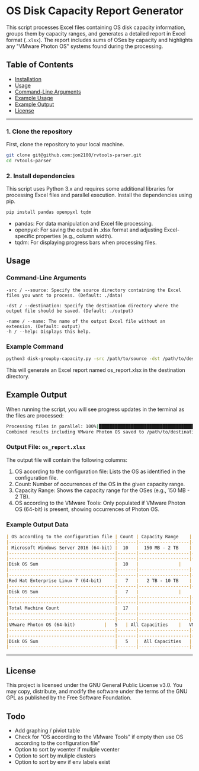 # OS Disk Capacity Report Generator

This script processes Excel files containing OS disk capacity information, groups them by capacity ranges, and generates a detailed report in Excel format (`.xlsx`). The report includes sums of OSes by capacity and highlights any "VMware Photon OS" systems found during the processing.

## Table of Contents
- [Installation](#installation)
- [Usage](#usage)
- [Command-Line Arguments](#command-line-arguments)
- [Example Usage](#example-usage)
- [Example Output](#example-output)
- [License](#license)

---

### 1. Clone the repository
First, clone the repository to your local machine.   
```bash
git clone git@github.com:jon2100/rvtools-parser.git
cd rvtools-parser
```

### 2. Install dependencies
This script uses Python 3.x and requires some additional libraries for processing Excel files and parallel execution. Install the dependencies using pip.
```bash
pip install pandas openpyxl tqdm
```
* pandas: For data manipulation and Excel file processing.
* openpyxl: For saving the output in .xlsx format and adjusting Excel-specific properties (e.g., column width).
* tqdm: For displaying progress bars when processing files.

## Usage
### Command-Line Arguments  
```
-src / --source: Specify the source directory containing the Excel files you want to process. (Default: ./data)

-dst / --destination: Specify the destination directory where the output file should be saved. (Default: ./output)  

-name / --name: The name of the output Excel file without an extension. (Default: output)
-h / --help: Displays this help.
```

### Example Command
```bash
python3 disk-groupby-capacity.py -src /path/to/source -dst /path/to/destination -name os_report
```
This will generate an Excel report named os_report.xlsx in the destination directory.

## Example Output
When running the script, you will see progress updates in the terminal as the files are processed:
```bash
Processing files in parallel: 100%|████████████████████████████████████████| 10/10 [00:10<00:00,  1.02s/it]
Combined results including VMware Photon OS saved to /path/to/destination/os_report.xlsx
```
### Output File: ```os_report.xlsx```  
The output file will contain the following columns:
1. OS according to the configuration file: Lists the OS as identified in the configuration file.
2. Count: Number of occurrences of the OS in the given capacity range.
3. Capacity Range: Shows the capacity range for the OSes (e.g., 150 MB - 2 TB).
4. OS according to the VMware Tools: Only populated if VMware Photon OS (64-bit) is present, showing occurrences of Photon OS.

### Example Output Data
```markdown
| OS according to the configuration file | Count | Capacity Range    | OS according to the VMware Tools |
|----------------------------------------|-------|-------------------|----------------------------------|
| Microsoft Windows Server 2016 (64-bit) |  10	 |  150 MB - 2 TB    |                                  |
|----------------------------------------|-------|-------------------|----------------------------------|
|----------------------------------------|-------|-------------------|----------------------------------|
|Disk OS Sum	                         |  10	 |	             |                                  |
|----------------------------------------|-------|-------------------|----------------------------------|
|----------------------------------------|-------|-------------------|----------------------------------|
|Red Hat Enterprise Linux 7 (64-bit)	 |   7	 |   2 TB - 10 TB    |                                  |
|----------------------------------------|-------|-------------------|----------------------------------|
|Disk OS Sum	                         |   7	 | 	             |                                  |
|----------------------------------------|-------|-------------------|----------------------------------|
|----------------------------------------|-------|-------------------|----------------------------------|
|Total Machine Count	                 |  17	 |                   |                                  |
|----------------------------------------|-------|-------------------|----------------------------------|
|----------------------------------------|-------|-------------------|----------------------------------|
|VMware Photon OS (64-bit)	         |   5	 | All Capacities    |   VMware Photon OS (64-bit)      |
|----------------------------------------|-------|-------------------|----------------------------------|
|----------------------------------------|-------|-------------------|----------------------------------|
|Disk OS Sum	                         |   5   |  All Capacities   |                                  |
|----------------------------------------|-------|-------------------|----------------------------------|
```
---
## License
This project is licensed under the GNU General Public License v3.0. You may copy, distribute, and modify the software under the terms of the GNU GPL as published by the Free Software Foundation.

## Todo
* Add graphing / piviot table 
* Check for "OS according to the VMware Tools" if empty then use OS according to the configuration file"
* Option to sort by vcenter if muliple vcenter
* Option to sort by muliple clusters
* Option to sort by env if env labels exist 
